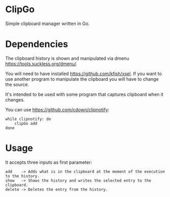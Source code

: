 # ClipGo

Simple clipboard manager written in Go.

# Dependencies

The clipboard history is shown and manipulated via dmenu https://tools.suckless.org/dmenu/.

You will need to have installed https://github.com/kfish/xsel. If you want to use another program to
manipulate the clipboard you will have to change the source.

It's intended to be used with some program that captures clipboard when it changes.

You can use https://github.com/cdown/clipnotify:

    while clipnotify: do
        clipGo add
    done

# Usage

It accepts three inputs as first parameter:

    add    -> Adds what is in the clipboard at the moment of the execution to the history.
    show   -> Shows the history and writes the selected entry to the clipboard.
    delete -> Deletes the entry from the history.